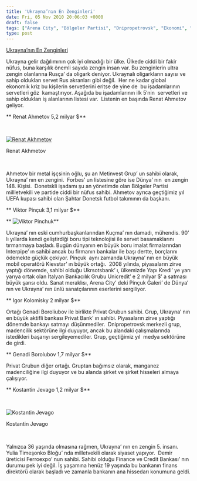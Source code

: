 ```yaml
---
title: 'Ukrayna’nın En Zenginleri'
date: Fri, 05 Nov 2010 20:06:03 +0000
draft: false
tags: ["Arena City", "Bölgeler Partisi", "Dnipropetrovsk", "Ekonomi", "Ferrexpo", "Genadi Borolubov", "İgor Kolomisky", "Interpipe", "Kievstar", "Konstantin Jevago", "Kuçma", "Metinvest Grup", "Oligark", "Pinçuk Galeri", "Privat Bank", "Privatbank", "Renat Ahmetov", "Şahtar Donetsk", "Ukrayna", "Ukrsotbank", "Viktor Pinçuk", "Yuliya Timeşenko Bloğu"]
type: post
---
```


[Ukrayna’nın En Zenginleri](http://turkukraynaforum.com/blog/is-dunyasi/ukraynanin-en-zenginleri/ "Permanent Link to Ukrayna’nın En Zenginleri")





Ukrayna gelir dağılımının çok iyi olmadığı bir ülke. Ülkede ciddi bir fakir
nüfus, buna karşılık önemli sayıda zengin insan var. Bu zenginlerin ultra
zengin olanlarına Rusça’ da oligark deniyor. Ukraynalı oligarkların sayısı
ve sahip oldukları servet Rus akranları gibi değil.  Her ne kadar global
ekonomik kriz bu kişilerin servetlerini eritse de yine de  bu işadamlarının
servetleri göz  kamaştırıyor. Aşağıda bu işadamlarının ilk 5′nin  servetleri
ve sahip oldukları iş alanlarının listesi var.  Listenin en başında Renat
Ahmetov geliyor.




**
Renat Ahmetov 5,2 milyar $**


 


[
![](http://ukrainianguide.com/wp-content/uploads/ukranian-photo/5-wealthiest-ukrainian-oligarchs/rinat-akhmetov_wealthiest-ukrainian-oligarchs.jpg "Renat Akhmetov")](http://ukrainianguide.com/5-wealthiest-ukrainian-oligarchs/) 




Renat Akhmetov






 


Ahmetov bir metal işçsinin oğlu, şu an Metinvest Grup’ un sahibi olarak,
Ukrayna’ nın en zengini.  Forbes’ un listesine göre ise Dünya’ nın  en
zengin 148. Kişisi.  Donetskli işadamı şu an yönetimde olan Bölgeler Partisi
millletvekili ve partide ciddi bir nüfus sahibi. Ahmetov ayrıca geçtiğimiz
yıl UEFA kupası sahibi olan Şahtar Donetsk futbol takımının da başkanı.




**
Viktor Pinçuk 3,1 milyar $**


**
![](http://dl.dropbox.com/u/747167/web/roxalana/Pinchuk.jpg "Viktor Pinchuk")** 


Ukrayna’ nın eski cumhurbaşkanlarından Kuçma’ nın damadı, mühendis. 90’ lı
yıllarda kendi geliştirdiği boru tipi teknolojisi ile servet basamaklarını
tırmanmaya başladı. Bugün dünyanın en büyük boru imalat firmalarından
Interpipe’ ın sahibi ancak bu firmanın bankalar ile başı dertte, borçlarını
ödemekte güçlük çekiyor. Pinçuk  aynı zamanda Ukrayna’ nın en büyük mobil
operatörü Kievstar’ ın büyük ortağı.  2008 yılında, piyasaların zirve
yaptığı dönemde, sahibi olduğu Ukrsotsbank’ ı, ülkemizde Yapı Kredi’ ye yarı
yarıya ortak olan İtalyan Bankacılık Grubu Unicredit’ e 2 milyar $’ a
satması büyük şansı oldu. Sanat meraklısı, Arena City’ deki Pinçuk Galeri’
de Dünya’ nın ve Ukrayna’ nın ünlü sanatçılarının eserlerini sergiliyor.




**
Igor Kolomisky 2 milyar $**




Ortağı Genadi Boroliubov ile birlikte Privat Grubun sahibi. Grup, Ukrayna’
nın en büyük aktifli bankası Privat Bank’ ın sahibi. Piyasaların zirve
yaptığı dönemde bankayı satmayı düşünmediler.  Dnipropetrovsk merkezli grup,
madencilik sektörüne ilgi duyuyor, ancak bu alandaki çalışmalarında
istedikleri başarıyı sergileyemediler. Grup, geçtiğimiz yıl  medya sektörüne
de girdi.




**
Genadi Borolubov 1,7 milyar $**




Privat Grubun diğer ortağı. Gruptan bağımsız olarak, manganez madenciliğine
ilgi duyuyor ve bu alanda şirket ve şirket hisseleri almaya çalışıyor.




**
Kostantin Jevago 1,2 milyar $**


 


![](http://dl.dropbox.com/u/747167/web/roxalana/Kostantin_Jevago.jpg "Kostantin Jevago")




Kostantin Jevago


 


Yalnızca 36 yaşında olmasına rağmen, Ukrayna’ nın en zengin 5. insanı. Yulia
Timeşonko Bloğu’ nda milletvekili olarak siyaset yapıyor.  Demir üreticisi
Ferroexpo’ nun sahibi. Sahibi olduğu Finance ve Credit Bankası’ nın durumu
pek iyi değil. İş yaşamına henüz 19 yaşında bu bankanın finans direktörü
olarak başladı ve zamanla bankanın ana hissedarı konumuna geldi.


